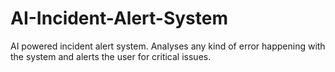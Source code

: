 # AI-Incident-Alert-System
AI powered incident alert system. Analyses any kind of error happening with the system and alerts the user for critical issues.
